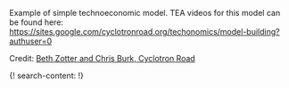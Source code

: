 Example of simple technoeconomic model. TEA videos for this model can be found here: https://sites.google.com/cyclotronroad.org/techonomics/model-building?authuser=0

Credit: [Beth Zotter and Chris Burk, Cyclotron Road](https://sites.google.com/cyclotronroad.org/techonomics/model-downloads)

{! search-content: !}
